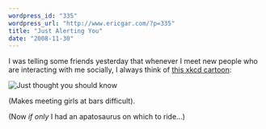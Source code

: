 ```yaml
---
wordpress_id: "335"
wordpress_url: "http://www.ericgar.com/?p=335"
title: "Just Alerting You"
date: "2008-11-30"
---
```

I was telling some friends yesterday that whenever I meet new people who are interacting with me socially, I always think of <a href="http://xkcd.com/15/">this xkcd cartoon</a>:

<img src="http://imgs.xkcd.com/comics/just_alerting_you.jpg" title="Just thought you should know" />

(Makes meeting girls at bars difficult).

(Now <em>if only</em> I had an apatosaurus on which to ride...)

